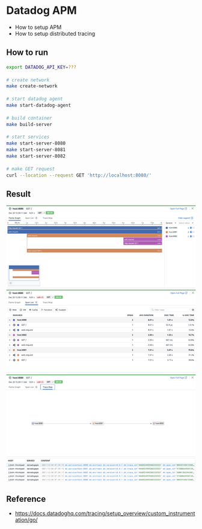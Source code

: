 # Datadog APM
- How to setup APM
- How to setup distributed tracing

## How to run
```bash
export DATADOG_API_KEY=???

# create network
make create-network

# start datadog agent
make start-datadog-agent

# build container
make build-server

# start services
make start-server-8080
make start-server-8081
make start-server-8082

# make GET request
curl --location --request GET 'http://localhost:8080/'
```

## Result
![Flame Graph](md/flame.png)
![Span List](md/span.png)
![Trace Map](md/trace.png)
![Log](md/log.png)

## Reference
- https://docs.datadoghq.com/tracing/setup_overview/custom_instrumentation/go/
